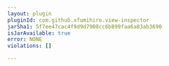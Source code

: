 ```yaml
---
layout: plugin
pluginId: com.github.xfumihiro.view-inspector
jarSha1: 5f7ee47cac4f9d9d7908cc6b899faa6a83ab3690
isJarAvailable: true
error: NONE
violations: []

---
```

